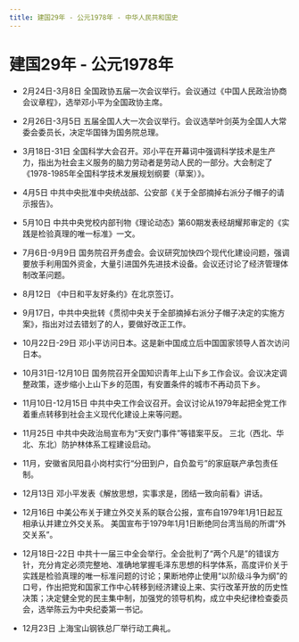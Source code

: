 ```yaml
---
title: 建国29年 - 公元1978年 - 中华人民共和国史
---
```


# 建国29年 - 公元1978年

+ 2月24日-3月8日 全国政协五届一次会议举行。会议通过《中国人民政治协商会议章程》，选举邓小平为全国政协主席。

+ 2月26日-3月5日 五届全国人大一次会议举行。会议选举叶剑英为全国人大常委会委员长，决定华国锋为国务院总理。

+ 3月18日-31日 全国科学大会召开。邓小平在开幕词中强调科学技术是生产力，指出为社会主义服务的脑力劳动者是劳动人民的一部分。大会制定了《1978-1985年全国科学技术发展规划纲要（草案）》。

+ 4月5日 中共中央批准中央统战部、公安部《关于全部摘掉右派分子帽子的请示报告》。

+ 5月10日 中共中央党校内部刊物《理论动态》第60期发表经胡耀邦审定的《实践是检验真理的唯一标准》一文。

+ 7月6日-9月9日 国务院召开务虚会。会议研究加快四个现代化建设问题，强调要放手利用国外资金，大量引进国外先进技术设备。会议还讨论了经济管理体制改革问题。

+ 8月12日 《中日和平友好条约》在北京签订。

+ 9月17日，中共中央批转《贯彻中央关于全部摘掉右派分子帽子决定的实施方案》，指出对过去错划了的人，要做好改正工作。

+ 10月22日-29日 邓小平访问日本。这是新中国成立后中国国家领导人首次访问日本。

+ 10月31日-12月10日 国务院召开全国知识青年上山下乡工作会议。会议决定调整政策，逐步缩小上山下乡的范围，有安置条件的城市不再动员下乡。

+ 11月10日-12月15日 中共中央工作会议召开。会议讨论从1979年起把全党工作着重点转移到社会主义现代化建设上来等问题。

+ 11月25日 中共中央政治局宣布为“天安门事件”等错案平反。
    三北（西北、华北、东北）防护林体系工程建设启动。

+ 11月，安徽省凤阳县小岗村实行“分田到户，自负盈亏”的家庭联产承包责任制。

+ 12月13日 邓小平发表《解放思想，实事求是，团结一致向前看》讲话。

+ 12月16日 中美公布关于建立外交关系的联合公报，宣布自1979年1月1日起互相承认并建立外交关系。
    美国宣布于1979年1月1日断绝同台湾当局的所谓“外交关系”。

+ 12月18日-22日 中共十一届三中全会举行。全会批判了“两个凡是”的错误方针，充分肯定必须完整地、准确地掌握毛泽东思想的科学体系，高度评价关于实践是检验真理的唯一标准问题的讨论；果断地停止使用“以阶级斗争为纲”的口号，作出把党和国家工作中心转移到经济建设上来、实行改革开放的历史性决策；决定健全党的民主集中制，加强党的领导机构，成立中央纪律检查委员会，选举陈云为中央纪委第一书记。

+ 12月23日 上海宝山钢铁总厂举行动工典礼。